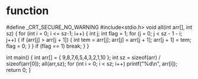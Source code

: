 # function
#define _CRT_SECURE_NO_WARNING
#include<stdio.h>
void all(int arr[], int sz)
{
	for (int i = 0; i <= sz-1; i++)
	{
		int j;
		int flag = 1;
		for (j = 0; j < sz - 1 - i; j++)
		{
			if (arr[j] > arr[j + 1])
			{
				int tem = arr[j];
				arr[j] = arr[j + 1];
				arr[j + 1] = tem;
				flag = 0;
			}
		}
		if (flag == 1)
			break;
	}
}


int main()
{
	int arr[] = { 9,8,7,6,5,4,3,2,1,10 };
	int sz = sizeof(arr) / sizeof(arr[0]);
	all(arr,sz);
	for (int i = 0; i < sz; i++)
		printf("%d\n", arr[i]);
	return 0;
}
